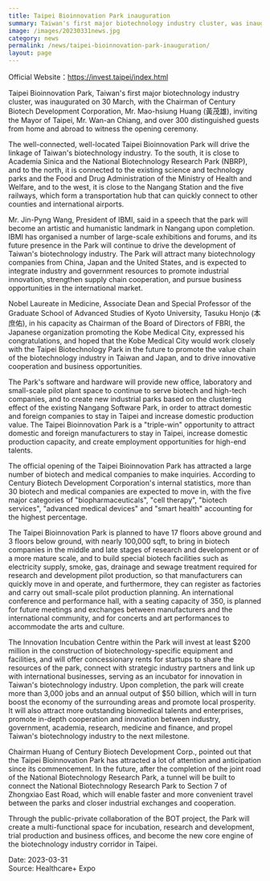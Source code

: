 ```yaml
---
title: Taipei Bioinnovation Park inauguration
summary: Taiwan's first major biotechnology industry cluster, was inaugurated on 30 March, with the Chairman of Century Biotech Development Corporation
image: /images/20230331news.jpg
category: news
permalink: /news/taipei-bioinnovation-park-inauguration/
layout: page
---
```


Official Website：https://invest.taipei/index.html

Taipei Bioinnovation Park, Taiwan's first major biotechnology industry cluster, was inaugurated on 30 March, with the Chairman of Century Biotech Development Corporation, Mr. Mao-hsiung Huang (黃茂雄), inviting the Mayor of Taipei, Mr. Wan-an Chiang, and over 300 distinguished guests from home and abroad to witness the opening ceremony.

The well-connected, well-located Taipei Bioinnovation Park will drive the linkage of Taiwan's biotechnology industry. To the south, it is close to Academia Sinica and the National Biotechnology Research Park (NBRP), and to the north, it is connected to the existing science and technology parks and the Food and Drug Administration of the Ministry of Health and Welfare, and to the west, it is close to the Nangang Station and the five railways, which form a transportation hub that can quickly connect to other counties and international airports.

Mr. Jin-Pyng Wang, President of IBMI, said in a speech that the park will become an artistic and humanistic landmark in Nangang upon completion. IBMI has organised a number of large-scale exhibitions and forums, and its future presence in the Park will continue to drive the development of Taiwan's biotechnology industry. The Park will attract many biotechnology companies from China, Japan and the United States, and is expected to integrate industry and government resources to promote industrial innovation, strengthen supply chain cooperation, and pursue business opportunities in the international market.

Nobel Laureate in Medicine, Associate Dean and Special Professor of the Graduate School of Advanced Studies of Kyoto University, Tasuku Honjo (本庶佑), in his capacity as Chairman of the Board of Directors of FBRI, the Japanese organization promoting the Kobe Medical City, expressed his congratulations, and hoped that the Kobe Medical City would work closely with the Taipei Biotechnology Park in the future to promote the value chain of the biotechnology industry in Taiwan and Japan, and to drive innovative cooperation and business opportunities.

The Park's software and hardware will provide new office, laboratory and small-scale pilot plant space to continue to serve biotech and high-tech companies, and to create new industrial parks based on the clustering effect of the existing Nangang Software Park, in order to attract domestic and foreign companies to stay in Taipei and increase domestic production value. The Taipei Bioinnovation Park is a "triple-win" opportunity to attract domestic and foreign manufacturers to stay in Taipei, increase domestic production capacity, and create employment opportunities for high-end talents.

The official opening of the Taipei Bioinnovation Park has attracted a large number of biotech and medical companies to make inquiries. According to Century Biotech Development Corporation's internal statistics, more than 30 biotech and medical companies are expected to move in, with the five major categories of "biopharmaceuticals", "cell therapy", "biotech services", "advanced medical devices" and "smart health" accounting for the highest percentage.

The Taipei Bioinnovation Park is planned to have 17 floors above ground and 3 floors below ground, with nearly 100,000 sqft, to bring in biotech companies in the middle and late stages of research and development or of a more mature scale, and to build special biotech facilities such as electricity supply, smoke, gas, drainage and sewage treatment required for research and development pilot production, so that manufacturers can quickly move in and operate, and furthermore, they can register as factories and carry out small-scale pilot production planning. An international conference and performance hall, with a seating capacity of 350, is planned for future meetings and exchanges between manufacturers and the international community, and for concerts and art performances to accommodate the arts and culture.

The Innovation Incubation Centre within the Park will invest at least $200 million in the construction of biotechnology-specific equipment and facilities, and will offer concessionary rents for startups to share the resources of the park, connect with strategic industry partners and link up with international businesses, serving as an incubator for innovation in Taiwan's biotechnology industry. Upon completion, the park will create more than 3,000 jobs and an annual output of $50 billion, which will in turn boost the economy of the surrounding areas and promote local prosperity. It will also attract more outstanding biomedical talents and enterprises, promote in-depth cooperation and innovation between industry, government, academia, research, medicine and finance, and propel Taiwan's biotechnology industry to the next milestone.

Chairman Huang of Century Biotech Development Corp., pointed out that the Taipei Bioinnovation Park has attracted a lot of attention and anticipation since its commencement. In the future, after the completion of the joint road of the National Biotechnology Research Park, a tunnel will be built to connect the National Biotechnology Research Park to Section 7 of Zhongxiao East Road, which will enable faster and more convenient travel between the parks and closer industrial exchanges and cooperation.

Through the public-private collaboration of the BOT project, the Park will create a multi-functional space for incubation, research and development, trial production and business offices, and become the new core engine of the biotechnology industry corridor in Taipei.
<br/>

Date: 2023-03-31
<br/>
Source: Healthcare+ Expo
